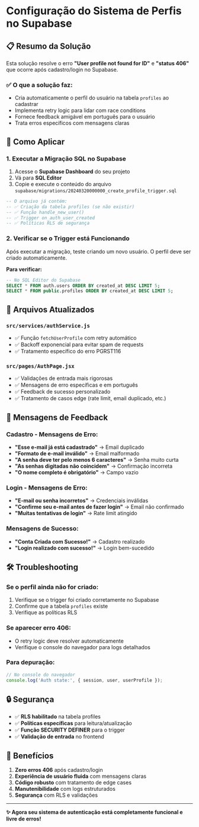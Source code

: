 # Configuração do Sistema de Perfis no Supabase

## 📋 Resumo da Solução

Esta solução resolve o erro **"User profile not found for ID"** e **"status 406"** que ocorre após cadastro/login no Supabase.

### ✅ O que a solução faz:
- Cria automaticamente o perfil do usuário na tabela `profiles` ao cadastrar
- Implementa retry logic para lidar com race conditions
- Fornece feedback amigável em português para o usuário
- Trata erros específicos com mensagens claras

## 🚀 Como Aplicar

### 1. Executar a Migração SQL no Supabase

1. Acesse o **Supabase Dashboard** do seu projeto
2. Vá para **SQL Editor**
3. Copie e execute o conteúdo do arquivo `supabase/migrations/20240320000000_create_profile_trigger.sql`

```sql
-- O arquivo já contém:
-- ✅ Criação da tabela profiles (se não existir)
-- ✅ Função handle_new_user()
-- ✅ Trigger on_auth_user_created
-- ✅ Políticas RLS de segurança
```

### 2. Verificar se o Trigger está Funcionando

Após executar a migração, teste criando um novo usuário. O perfil deve ser criado automaticamente.

**Para verificar:**
```sql
-- No SQL Editor do Supabase
SELECT * FROM auth.users ORDER BY created_at DESC LIMIT 5;
SELECT * FROM public.profiles ORDER BY created_at DESC LIMIT 5;
```

## 🔧 Arquivos Atualizados

### `src/services/authService.js`
- ✅ Função `fetchUserProfile` com retry automático
- ✅ Backoff exponencial para evitar spam de requests
- ✅ Tratamento específico do erro PGRST116

### `src/pages/AuthPage.jsx`
- ✅ Validações de entrada mais rigorosas
- ✅ Mensagens de erro específicas e em português
- ✅ Feedback de sucesso personalizado
- ✅ Tratamento de casos edge (rate limit, email duplicado, etc.)

## 📱 Mensagens de Feedback

### Cadastro - Mensagens de Erro:
- **"Esse e-mail já está cadastrado"** → Email duplicado
- **"Formato de e-mail inválido"** → Email malformado
- **"A senha deve ter pelo menos 6 caracteres"** → Senha muito curta
- **"As senhas digitadas não coincidem"** → Confirmação incorreta
- **"O nome completo é obrigatório"** → Campo vazio

### Login - Mensagens de Erro:
- **"E-mail ou senha incorretos"** → Credenciais inválidas
- **"Confirme seu e-mail antes de fazer login"** → Email não confirmado
- **"Muitas tentativas de login"** → Rate limit atingido

### Mensagens de Sucesso:
- **"Conta Criada com Sucesso!"** → Cadastro realizado
- **"Login realizado com sucesso!"** → Login bem-sucedido

## 🛠️ Troubleshooting

### Se o perfil ainda não for criado:
1. Verifique se o trigger foi criado corretamente no Supabase
2. Confirme que a tabela `profiles` existe
3. Verifique as políticas RLS

### Se aparecer erro 406:
- O retry logic deve resolver automaticamente
- Verifique o console do navegador para logs detalhados

### Para depuração:
```javascript
// No console do navegador
console.log('Auth state:', { session, user, userProfile });
```

## 🔒 Segurança

- ✅ **RLS habilitado** na tabela profiles
- ✅ **Políticas específicas** para leitura/atualização
- ✅ **Função SECURITY DEFINER** para o trigger
- ✅ **Validação de entrada** no frontend

## 🎯 Benefícios

1. **Zero erros 406** após cadastro/login
2. **Experiência de usuário fluida** com mensagens claras
3. **Código robusto** com tratamento de edge cases
4. **Manutenibilidade** com logs estruturados
5. **Segurança** com RLS e validações

---

**✨ Agora seu sistema de autenticação está completamente funcional e livre de erros!** 